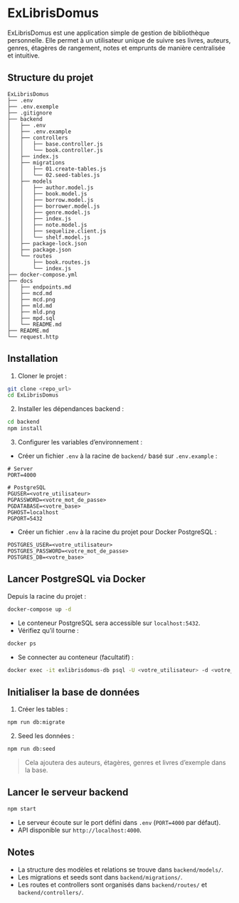 # ExLibrisDomus

ExLibrisDomus est une application simple de gestion de bibliothèque personnelle. Elle permet à un utilisateur unique de suivre ses livres, auteurs, genres, étagères de rangement, notes et emprunts de manière centralisée et intuitive.

## Structure du projet

```
ExLibrisDomus
├── .env
├── .env.exemple
├── .gitignore
├── backend
│   ├── .env
│   ├── .env.example
│   ├── controllers
│   │   ├── base.controller.js
│   │   └── book.controller.js
│   ├── index.js
│   ├── migrations
│   │   ├── 01.create-tables.js
│   │   └── 02.seed-tables.js
│   ├── models
│   │   ├── author.model.js
│   │   ├── book.model.js
│   │   ├── borrow.model.js
│   │   ├── borrower.model.js
│   │   ├── genre.model.js
│   │   ├── index.js
│   │   ├── note.model.js
│   │   ├── sequelize.client.js
│   │   └── shelf.model.js
│   ├── package-lock.json
│   ├── package.json
│   └── routes
│       ├── book.routes.js
│       └── index.js
├── docker-compose.yml
├── docs
│   ├── endpoints.md
│   ├── mcd.md
│   ├── mcd.png
│   ├── mld.md
│   ├── mld.png
│   ├── mpd.sql
│   └── README.md
├── README.md
└── request.http
```

## Installation

1. Cloner le projet :

```bash
git clone <repo_url>
cd ExLibrisDomus
```

2. Installer les dépendances backend :

```bash
cd backend
npm install
```

3. Configurer les variables d’environnement :

* Créer un fichier `.env` à la racine de `backend/` basé sur `.env.example` :

```
# Server
PORT=4000

# PostgreSQL
PGUSER=<votre_utilisateur>
PGPASSWORD=<votre_mot_de_passe>
PGDATABASE=<votre_base>
PGHOST=localhost
PGPORT=5432
```

* Créer un fichier `.env` à la racine du projet pour Docker PostgreSQL :

```
POSTGRES_USER=<votre_utilisateur>
POSTGRES_PASSWORD=<votre_mot_de_passe>
POSTGRES_DB=<votre_base>
```

## Lancer PostgreSQL via Docker

Depuis la racine du projet :

```bash
docker-compose up -d
```

* Le conteneur PostgreSQL sera accessible sur `localhost:5432`.
* Vérifiez qu’il tourne :

```bash
docker ps
```

* Se connecter au conteneur (facultatif) :

```bash
docker exec -it exlibrisdomus-db psql -U <votre_utilisateur> -d <votre_base>
```

## Initialiser la base de données

1. Créer les tables :

```bash
npm run db:migrate
```

2. Seed les données :

```bash
npm run db:seed
```

> Cela ajoutera des auteurs, étagères, genres et livres d’exemple dans la base.

## Lancer le serveur backend

```bash
npm start
```

* Le serveur écoute sur le port défini dans `.env` (`PORT=4000` par défaut).
* API disponible sur `http://localhost:4000`.

## Notes

* La structure des modèles et relations se trouve dans `backend/models/`.
* Les migrations et seeds sont dans `backend/migrations/`.
* Les routes et controllers sont organisés dans `backend/routes/` et `backend/controllers/`.

